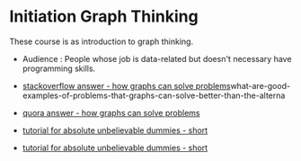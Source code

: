 # Initiation Graph Thinking

These course is as introduction to graph thinking. 

* Audience : People whose job is data-related but doesn't necessary have programming skills.

* [stackoverflow answer - how graphs can solve problems](https://stackoverflow.com/questions/703999/)what-are-good-examples-of-problems-that-graphs-can-solve-better-than-the-alterna
* [quora answer - how graphs can solve problems](https://www.quora.com/What-are-real-world-problems-that-graph-theory-can-solve)

* [tutorial for absolute unbelievable dummies - short](https://www.freecodecamp.org/news/i-dont-understand-graph-theory-1c96572a1401/)

* [tutorial for absolute unbelievable dummies - short](https://medium.com/tebs-lab/graph-theory-table-of-contents-97ccc62b09a6)


